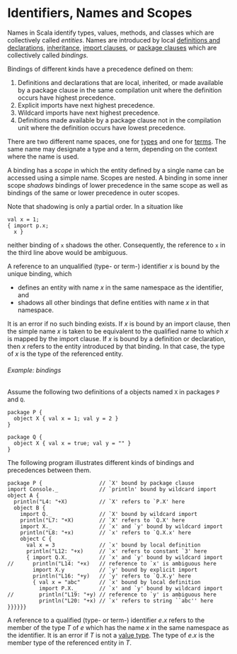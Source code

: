 # Identifiers, Names and Scopes

Names in Scala identify types, values, methods, and classes which are
collectively called _entities_. Names are introduced by local
[definitions and declarations](#basic-declarations-and-definitions), 
[inheritance](#class-members),
[import clauses](#import-clauses), or 
[package clauses](#packagings)
which are collectively called _bindings_.

Bindings of different kinds have a precedence defined on them:

1. Definitions and declarations that are local, inherited, or made
   available by a package clause in the same compilation unit where the 
   definition occurs have highest precedence. 
1. Explicit imports have next highest precedence.
1. Wildcard imports  have next highest precedence.
1. Definitions made available by a package clause not in the
   compilation unit where the definition occurs have lowest precedence.


There are two different name spaces, one for [types](#types)
and one for [terms](#expressions). The same name may designate a
type and a term, depending on the context where the name is used.

A binding has a _scope_ in which the entity defined by a single
name can be accessed using a simple name. Scopes are nested.  A binding
in some inner scope _shadows_ bindings of lower precedence in the
same scope as well as bindings of the same or lower precedence in outer
scopes. 

Note that shadowing is only a partial order. In a situation like

``` 
val x = 1;
{ import p.x; 
  x }
```

neither binding of `x` shadows the other. Consequently, the
reference to `x` in the third line above would be ambiguous.

A reference to an unqualified (type- or term-) identifier $x$ is bound
by the unique binding, which

- defines an entity with name $x$ in the same namespace as the identifier, and
- shadows all other bindings that define entities with name $x$ in that 
  namespace.

It is an error if no such binding exists.  If $x$ is bound by an
import clause, then the simple name $x$ is taken to be equivalent to
the qualified name to which $x$ is mapped by the import clause. If $x$
is bound by a definition or declaration, then $x$ refers to the entity
introduced by that binding. In that case, the type of $x$ is the type
of the referenced entity.

###### Example: bindings

Assume the following two definitions of a objects named `X` in packages `P` and `Q`.

```
package P {
  object X { val x = 1; val y = 2 }
}

package Q {
  object X { val x = true; val y = "" }
}
```

The following program illustrates different kinds of bindings and
precedences between them.

```
package P {                  // `X' bound by package clause
import Console._             // `println' bound by wildcard import
object A {
  println("L4: "+X)          // `X' refers to `P.X' here
  object B {
    import Q._               // `X' bound by wildcard import
    println("L7: "+X)        // `X' refers to `Q.X' here
    import X._               // `x' and `y' bound by wildcard import
    println("L8: "+x)        // `x' refers to `Q.X.x' here
    object C {
      val x = 3              // `x' bound by local definition
      println("L12: "+x)     // `x' refers to constant `3' here
      { import Q.X._         // `x' and `y' bound by wildcard import
//      println("L14: "+x)   // reference to `x' is ambiguous here
        import X.y           // `y' bound by explicit import
        println("L16: "+y)   // `y' refers to `Q.X.y' here
        { val x = "abc"      // `x' bound by local definition
          import P.X._       // `x' and `y' bound by wildcard import
//        println("L19: "+y) // reference to `y' is ambiguous here
          println("L20: "+x) // `x' refers to string ``abc'' here
}}}}}}
```

A reference to a qualified (type- or term-) identifier $e.x$ refers to
the member of the type $T$ of $e$ which has the name $x$ in the same
namespace as the identifier. It is an error if $T$ is not a 
[value type](#value-types). The type of $e.x$ is the member type of the
referenced entity in $T$.

